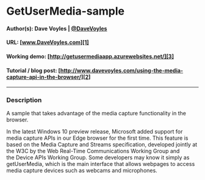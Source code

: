 # GetUserMedia-sample
#### Author(s): Dave Voyles | [@DaveVoyles](http://www.twitter.com/DaveVoyles)
#### URL: [www.DaveVoyles.com][1]
#### Working demo: [http://getusermediaapp.azurewebsites.net/][3]
#### Tutorial / blog post: [http://www.davevoyles.com/using-the-media-capture-api-in-the-browser/][2]

----------
### Description

A sample that takes advantage of the media capture functionality in the browser.

In the latest Windows 10 preview release, Microsoft added support for media capture APIs in our Edge browser for the first time. This feature is based on the Media Capture and Streams specification, developed jointly at the W3C by the Web Real-Time Communications Working Group and the Device APIs Working Group. Some developers may know it simply as getUserMedia, which is the main interface that allows webpages to access media capture devices such as webcams and microphones.




  [1]: http://www.davevoyles.com "My website "
  [2]: http://www.davevoyles.com/using-the-media-capture-api-in-the-browser/ "Blog post"
  [3]: http://getusermedia.azurewebsites.net/ "Working demo"
  
